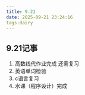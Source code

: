```yaml
---
title: 9.21
date: 2025-09-21 23:24:16
tags:dairy
---
```


## 9.21记事

1. 高数线代作业完成 还需复习 
2. 英语单词检验
3. c语言复习
4. 水课（程序设计）完成